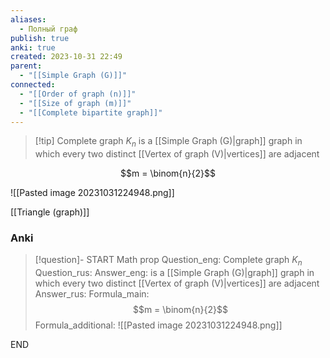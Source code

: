 ```yaml
---
aliases:
  - Полный граф
publish: true
anki: true
created: 2023-10-31 22:49
parent:
  - "[[Simple Graph (G)]]"
connected:
  - "[[Order of graph (n)]]"
  - "[[Size of graph (m)]]"
  - "[[Complete bipartite graph]]"
---
```

> [!tip] Complete graph ${} K_n$
> is a [[Simple Graph (G)|graph]] graph in which every two distinct [[Vertex of graph (V)|vertices]] are adjacent

$$m = \binom{n}{2}$$

![[Pasted image 20231031224948.png]]

[[Triangle (graph)]]


### Anki
> [!question]-
START
Math prop
Question_eng: Complete graph ${} K_n$
Question_rus: 
Answer_eng: is a [[Simple Graph (G)|graph]] graph in which every two distinct [[Vertex of graph (V)|vertices]] are adjacent
Answer_rus: 
Formula_main: $$m = \binom{n}{2}$$
Formula_additional: ![[Pasted image 20231031224948.png]]
<!--ID: 1699130250667-->
END







